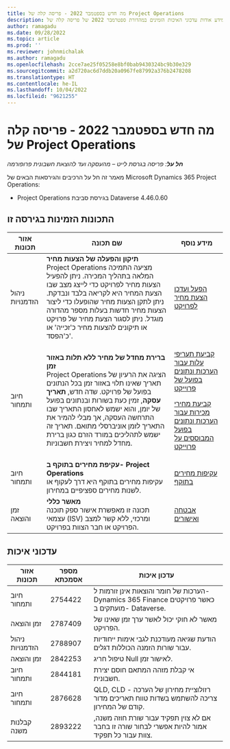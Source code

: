 ```yaml
---
title: מה חדש בספטמבר 2022 - פריסה קלה של Project Operations
description: מאמר זה מספק מידע אודות עדכוני האיכות הזמינים במהדורת ספטרמבר 2022 של פריסה קלה של Microsoft Dynamics 365 Project Operations.
author: ramagadu
ms.date: 09/28/2022
ms.topic: article
ms.prod: ''
ms.reviewer: johnmichalak
ms.author: ramagadu
ms.openlocfilehash: 2cce7ae25f05258e8bf0bab9430324bc9b30e329
ms.sourcegitcommit: a2d720ac6d7ddb20a0967fe87992a376b2478208
ms.translationtype: HT
ms.contentlocale: he-IL
ms.lasthandoff: 10/04/2022
ms.locfileid: "9621255"
---
```

# <a name="whats-new-september-2022---project-operations-lite-deployment"></a>מה חדש בספטמבר 2022 - פריסה קלה של Project Operations

_**חל על**: פריסה בגרסת לייט – מהעסקה ועד להוצאת חשבונית פרופורמה_

מאמר זה חל על הרכיבים והגירסאות הבאים של Microsoft Dynamics 365 Project Operations:

- Project Operations בגירסת סביבת Dataverse 4.46.0.60

## <a name="features-included-in-this-release"></a>התכונות הזמינות בגירסה זו

| אזור תכונות | שם תכונה | מידע נוסף |
| --- | --- | --- |
| ניהול הזדמנויות | **תיקון והפעלה של הצעות מחיר**<br>Project Operations מציעה התמיכה המלאה בתהליך המכירה. ניתן להפעיל הצעות מחיר לפרויקט כדי לייצג מצב שבו הצעת המחיר היא לקריאה בלבד ונבדקת. ניתן לתקן הצעות מחיר שהופעלו כדי ליצור הצעות מחיר חדשות בעלות מספר מהדורה מוגדל. ניתן לסגור הצעת מחיר של פרויקט או תיקונים להצעות מחיר כ'זכייה' או כ'הפסד'. | [הפעל ועדכן הצעת מחיר לפרויקט](/dynamics365/project-operations/sales/activation-and-revision) |
| חיוב ותמחור | **ברירת מחדל של מחיר ללא תלות באזור זמן**<br>Project Operations הציגה את הרעיון של תאריך שאינו תלוי באזור זמן בכל הנתונים בפועל של פרויקט. שדה  חדש, **תאריך עסקה**, זמין כעת בשורות ובנתונים בפועל של יומן, והוא ישמש לאחסון התאריך שבו התרחשה העסקה, אך מבלי להמיר את התאריך לזמן אוניברסלי מתואם. תאריך זה ישמש לתהליכים במורד הזרם כגון ברירת מחדל למחיר ויצירת חשבוניות. | <p>[קביעת תעריפי עלות עבור הערכות ונתונים בפועל של פרוייקט](/dynamics365/project-operations/pro/pricing-costing/cost-price-resolution-sales)</p><p>[קביעת מחירי מכירות עבור הערכות ונתונים בפועל המבוססים על פרוייקט](/dynamics365/project-operations/pro/pricing-costing/sales-price-resolution-sales)</p> |
| חיוב ותמחור | **עקיפת מחירים בתוקף ב- Project Operations**<br>עקיפות מחירים בתוקף היא דרך לעקוף או לשנות מחירים ספציפיים במחירון. | [עקיפות מחירים בתוקף](/dynamics365/project-operations/pricing-costing/dateffective_price_overrides) |
| זמן והוצאה | **מאשר כללי**<br>תכונה זו מאפשרת אישור ספק תוכנה עצמאי (ISV) ומרכזי, ללא קשר למצב הפרויקט או חבר הצוות בפרויקט. | [אבטחה ואישורים](/dynamics365/project-operations/approvals/approvals-security) |

## <a name="quality-updates"></a>עדכוני איכות

| אזור תכונות | מספר אסמכתא | עדכון איכות |
| --- | --- | --- |
| חיוב ותמחור | 2754422 | הערכות של חומר והוצאות אינן זורמות ל- Dynamics 365 Finance כאשר פרויקטים מועתקים ב- Dataverse. |
| זמן והוצאה | 2787409 | מאשר לא חוקי יכול לאשר ערך זמן שאינו של הפרויקט. |
| ניהול הזדמנויות | 2788907 | הודעת שגיאה מעודכנת לגבי אימות ייחודיות עבור שורות הזמנה הכוללות דגלים. |
| זמן והוצאה | 2842253 | טיפול חריג Null לאישור זמן. |
| חיוב ותמחור | 2844181 | אי קבלת מזהה המתאם חוסם יצירת חשבונית. |
| חיוב ותמחור | 2876628 | QLD‏, CLD - רזולוציית מחירון של הערכה צריכה להשתמש בשדות טווח תאריכים מדור קודם של המחירון. |
| קבלנות משנה | 2893222 | אם לא צוין תפקיד עבור שורת חוזה משנה, אמור להיות אפשרי לבחור שורה זו בחבר צוות עבור כל תפקיד. |
